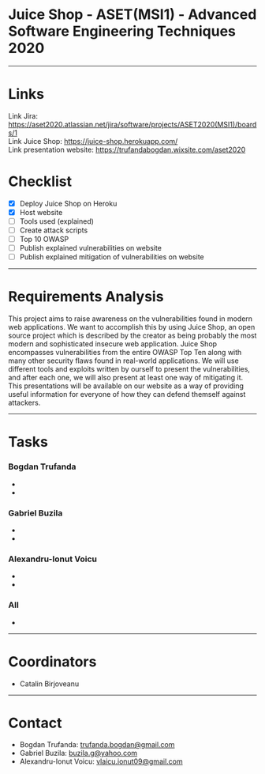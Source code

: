 # Juice Shop - ASET(MSI1) - Advanced Software Engineering Techniques 2020

***
# Links
Link Jira: https://aset2020.atlassian.net/jira/software/projects/ASET2020(MSI1)/boards/1  
Link Juice Shop: https://juice-shop.herokuapp.com/  
Link presentation website: https://trufandabogdan.wixsite.com/aset2020

# Checklist
- [x] Deploy Juice Shop on Heroku
- [x] Host website
- [ ] Tools used (explained)
- [ ] Create attack scripts
- [ ] Top 10 OWASP
- [ ] Publish explained vulnerabilities on website
- [ ] Publish explained mitigation of vulnerabilities on website

***
# Requirements Analysis
This project aims to raise awareness on the vulnerabilities found in modern web applications. We want to accomplish this by using Juice Shop, an open source project which is described by the creator as being probably the most modern and sophisticated insecure web application. Juice Shop encompasses vulnerabilities from the entire OWASP Top Ten along with many other security flaws found in real-world applications.
We will use different tools and exploits written by ourself to present the vulnerabilities, and after each one, we will also present at least one way of mitigating it. This presentations will be available on our website as a way of providing useful information for everyone of how they can defend themself against attackers.
***
# Tasks
### Bogdan Trufanda
- 
- 

### Gabriel Buzila
- 
- 

### Alexandru-Ionut Voicu
- 
- 

### All
- 

***
# Coordinators
- Catalin Birjoveanu
***
# Contact
- Bogdan Trufanda: <trufanda.bogdan@gmail.com>
- Gabriel Buzila: <buzila.g@yahoo.com>
- Alexandru-Ionut Voicu: <vlaicu.ionut09@gmail.com>
